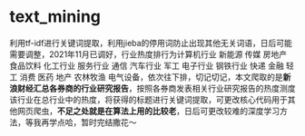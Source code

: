 # text_mining
利用tf-idf进行关键词提取，利用jieba的停用词防止出现其他无关词语，日后可能需要调整，2021年11月已调好，行业热度排行为计算机行业 新能源 传媒 房地产 食品饮料 化工行业 服务行业 通信 汽车行业 军工 
电子行业 钢铁行业 快递 金融 轻工 消费 医药 地产 农林牧渔 电气设备，依次往下排，切记切记，本文爬取的是**新浪财经汇总各券商的行业研究报告**，按照各券商发表相关行业研究报告的热度测度该行业在总行业中的热度，将获得的标题进行关键词提取，可更改核心代码用于其他网页爬虫，**不足之处就是在算法上用的比较老**，日后可更改较难的深度学习方法，等我再学点哈，暂时完结撒花～

